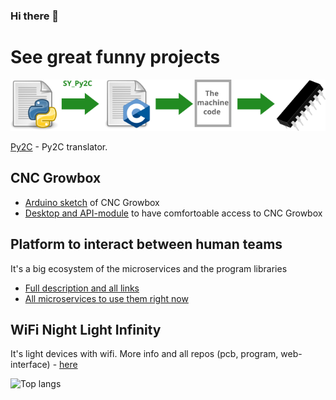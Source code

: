 ### Hi there 👋

# See great funny projects

![](https://raw.githubusercontent.com/syeysk/sy_py2c/main/docs/this-py2c-translator.png)

[Py2C](https://github.com/syeysk/sy_py2c) - Py2C translator.

## CNC Growbox

- [Arduino sketch](https://github.com/syeysk/sy-cnc-growbox) of CNC Growbox
- [Desktop and API-module](https://github.com/syeysk/sy-cnc-growbox-py) to have comfortoable access to CNC Growbox

## Platform to interact between human teams

It's a big ecosystem of the microservices and the program libraries

- [Full description and all links](https://github.com/syeysk/django-sy-platform)
- [All microservices to use them right now](https://intera.space/all-microservices/)

## WiFi Night Light Infinity

It's light devices with wifi. More info and all repos (pcb, program, web-interface) - [here](https://syeysk.github.io/)

<!--
**syeysk/syeysk** is a ✨ _special_ ✨ repository because its `README.md` (this file) appears on your GitHub profile.

Here are some ideas to get you started:

- 🔭 I’m currently working on ...
- 🌱 I’m currently learning ...
- 👯 I’m looking to collaborate on ...
- 🤔 I’m looking for help with ...
- 💬 Ask me about ...
- 📫 How to reach me: ...
- 😄 Pronouns: ...
- ⚡ Fun fact: ...
-->

![Top langs](https://github-readme-stats.vercel.app/api/top-langs/?username=syeysk&layout=compact&&theme=tokyonight)